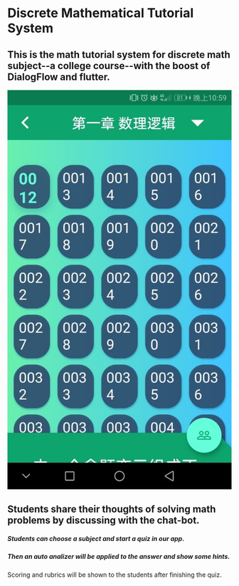 # Discrete Mathematical Tutorial System
## This is the math tutorial system for discrete math subject--a college course--with the boost of DialogFlow and flutter.
![image](https://github.com/lonkecxd/DiscreteMathTutorial-flutter/blob/master/category.jpg)<br>
## Students share their thoughts of solving math problems by discussing with the chat-bot.
##### Students can choose a subject and start a quiz in our app.
##### Then an auto analizer will be applied to the answer and show some hints.

Scoring and rubrics will be shown to the students after finishing the quiz.
